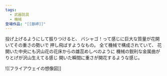 ```yaml
---
tags:
  - 武器防具
  - 機械
登場作品: "[[豚岬]]"
---
```

投げ上げるようにして振りつけると、
バシャゴ！って感じに巨大な質量が花開いてその重さの勢いで
押し飛ばすようなもの。
全て機械で構成されていて、
花開いた中央にも沢山花の花床からの雄蕊めしべのように
機械の鋭利な金属曲がりとげが沢山生えてる感じ
開いた瞬間に重さが開花するような感じ。

![[フライアウェイの想像図]]